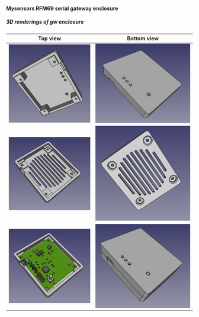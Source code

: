 #### Mysensors RFM69 serial gateway enclosure


##### 3D renderings of gw enclosure

Top view | Bottom view
------------ | -------------
![Alt text](freecad/renderings/top_assembly.png?raw=true "top view") | ![Alt text](freecad/renderings/top_panel_assembly.png?raw=true "top view")
![Alt text](freecad/renderings/bottom_assembly_inner.png?raw=true "bottom view") | ![Alt text](freecad/renderings/bottom_screws_assembly.png?raw=true "bottom view")
![Alt text](freecad/renderings/bottom_assembly_pcb.png?raw=true "bottom view") | ![Alt text](freecad/renderings/full_assembly_pcb.png?raw=true "top view")

